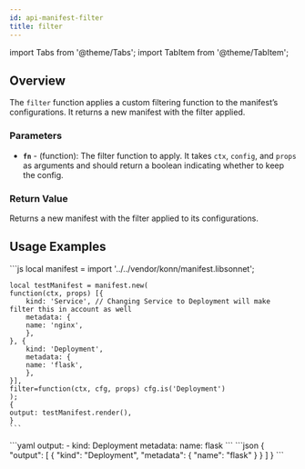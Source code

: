 ```yaml
---
id: api-manifest-filter
title: filter
---
```


import Tabs from '@theme/Tabs';
import TabItem from '@theme/TabItem';


## Overview
The `filter` function applies a custom filtering function to the manifest’s configurations. It returns a new manifest with the filter applied.

### Parameters
- **`fn`** -  (function): The filter function to apply. It takes `ctx`, `config`, and `props` as arguments and should return a boolean indicating whether to keep the config.

### Return Value
Returns a new manifest with the filter applied to its configurations.

## Usage Examples

<Tabs>
    <TabItem value="jsonnet" label="Jsonnet" default>
    ```js
    local manifest = import '../../vendor/konn/manifest.libsonnet';

    local testManifest = manifest.new(
    function(ctx, props) [{
        kind: 'Service', // Changing Service to Deployment will make filter this in account as well
        metadata: {
        name: 'nginx',
        },
    }, {
        kind: 'Deployment',
        metadata: {
        name: 'flask',
        },
    }],
    filter=function(ctx, cfg, props) cfg.is('Deployment')
    );
    {
    output: testManifest.render(),
    }
    ```
  </TabItem>
  <TabItem value="yaml" label="YAML Output">
    ```yaml
    output:
    - kind: Deployment
        metadata:
        name: flask
    ```
  </TabItem>
  <TabItem value="json" label="JSON Output">
    ```json
    {
    "output": [
        {
            "kind": "Deployment",
            "metadata": {
                "name": "flask"
            }
        }
    ]
    }
    ```  
    </TabItem>
</Tabs>